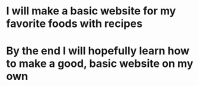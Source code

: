 # I will make a basic website for my favorite foods with recipes
# By the end I will hopefully learn how to make a good, basic website on my own